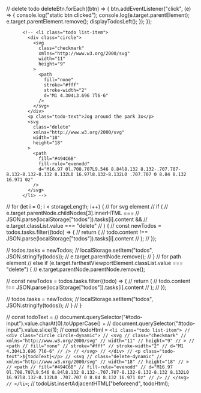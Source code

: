 // delete todo
deleteBtn.forEach((btn) => {
btn.addEventListener("click", (e) => {
console.log("static btn clicked");
console.log(e.target.parentElement);
e.target.parentElement.remove();
displayTodosLeft();
});
});

          <!-- <li class="todo list-item">
            <div class="circle">
              <svg
                class="checkmark"
                xmlns="http://www.w3.org/2000/svg"
                width="11"
                height="9"
              >
                <path
                  fill="none"
                  stroke="#fff"
                  stroke-width="2"
                  d="M1 4.304L3.696 7l6-6"
                />
              </svg>
            </div>
            <p class="todo-text">Jog around the park 3x</p>
            <svg
              class="delete"
              xmlns="http://www.w3.org/2000/svg"
              width="18"
              height="18"
            >
              <path
                fill="#494C6B"
                fill-rule="evenodd"
                d="M16.97 0l.708.707L9.546 8.84l8.132 8.132-.707.707-8.132-8.132-8.132 8.132L0 16.97l8.132-8.132L0 .707.707 0 8.84 8.132 16.971 0z"
              />
            </svg>
          </li> -->

// for (let i = 0; i < storageLength; i++) {
// for svg element
// if (
// e.target.parentNode.childNodes[3].innerHTML ===
// JSON.parse(localStorage["todos"]).tasks[i].content &&
// e.target.classList.value === "delete"
// ) {
// const newTodos = todos.tasks.filter((todo) => {
// return (
// todo.content !== JSON.parse(localStorage["todos"]).tasks[i].content
// );
// });

// todos.tasks = newTodos;
// localStorage.setItem("todos", JSON.stringify(todos));
// e.target.parentNode.remove();
// }
// for path element
// else if (e.target.farthestViewportElement.classList.value === "delete") {
// e.target.parentNode.parentNode.remove();

// const newTodos = todos.tasks.filter((todo) => {
// return (
// todo.content !== JSON.parse(localStorage["todos"]).tasks[i].content
// );
// });

// todos.tasks = newTodos;
// localStorage.setItem("todos", JSON.stringify(todos));
// }
// }

// const todoText =
// document.querySelector("#todo-input").value.charAt(0).toUpperCase() +
// document.querySelector("#todo-input").value.slice(1);
// const todoHtml = `<li class="todo list-item"> // <div class="circle circle-dynamic"> // <svg // class="checkmark" // xmlns="http://www.w3.org/2000/svg" // width="11" // height="9" // > // <path // fill="none" // stroke="#fff" // stroke-width="2" // d="M1 4.304L3.696 7l6-6" // /> // </svg> // </div> // <p class="todo-text">${todoText}</p> // <svg // class="delete-dynamic" // xmlns="http://www.w3.org/2000/svg" // width="18" // height="18" // > // <path // fill="#494C6B" // fill-rule="evenodd" // d="M16.97 0l.708.707L9.546 8.84l8.132 8.132-.707.707-8.132-8.132-8.132 8.132L0 16.97l8.132-8.132L0 .707.707 0 8.84 8.132 16.971 0z" // /> // </svg> // </li>`;
// todoList.insertAdjacentHTML("beforeend", todoHtml);
